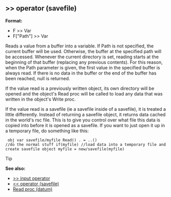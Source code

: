 ## \>\> operator (savefile)

**Format:**
+   F \>\> Var
+   F\[\"Path\"\] \>\> Var


Reads a value from a buffer into a variable. If Path is not
specified, the current buffer will be used. Otherwise, the buffer at the
specified path will be accessed. Whenever the current directory is set,
reading starts at the beginning of that buffer (replacing any previous
contents). For this reason, when the Path parameter is given, the first
value in the specified buffer is always read. If there is no data in the
buffer or the end of the buffer has been reached, null is returned.


If the value read is a previously written object, its own
directory will be opened and the object\'s Read proc will be called to
load any data that was written in the object\'s Write proc. 

If
the value read is a savefile (ie a savefile inside of a savefile), it is
treated a little differently. Instead of returning a savefile object, it
returns data cached in the world\'s rsc file. This is to give you
control over what file this data is copied into before it is opened as a
savefile. If you want to just open it up in a temporary file, do
something like this: 
```
 obj var savefile/myfile Read() . = ..()
//do the normal stuff if(myfile) //load data into a temporary file and
create savefile object myfile = new/savefile(myfile) 
```


> [!TIP] 
> **See also:**
> +   [\>\> input operator](/ref/operator/%3e%3e/input.md) 
> +   [\<\< operator (savefile)](/ref/savefile/operator/%3c%3c.md) 
> +   [Read proc (datum)](/ref/datum/proc/Read.md) <!-- -->